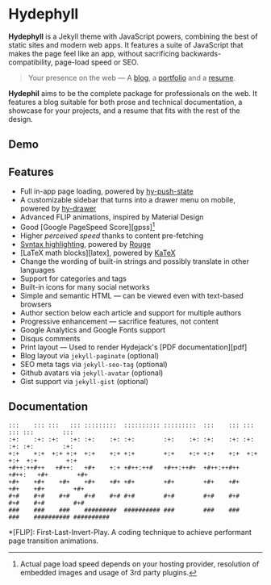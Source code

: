 # Hydephyll


**Hydephyll** is a Jekyll theme with JavaScript powers, combining the best of static sites and modern web apps.
It features a suite of JavaScript that makes the page feel like an app, without sacrificing backwards-compatibility,
page-load speed or SEO.

> Your presence on the web — A [blog], a [portfolio] and a [resume].

**Hydephil** aims to be the complete package for professionals on the web.
It features a blog suitable for both prose and technical documentation,
a showcase for your projects, and a resume that fits with the rest of the design.


## Demo

## Features


* Full in-app page loading, powered by [hy-push-state]
* A customizable sidebar that turns into a drawer menu on mobile, powered by [hy-drawer]
* Advanced FLIP animations, inspired by Material Design
* Good [Google PageSpeed Score][gpss][^3]
* Higher *perceived speed* thanks to content pre-fetching
* [Syntax highlighting][syntax], powered by [Rouge]
* [LaTeX math blocks][latex], powered by [KaTeX]
* Change the wording of built-in strings and possibly translate in other languages
* Support for categories and tags
* Built-in icons for many social networks
* Simple and semantic HTML — can be viewed even with text-based browsers
* Author section below each article and support for multiple authors
* Progressive enhancement — sacrifice features, not content
* Google Analytics and Google Fonts support
* Disqus comments
* Print layout — Used to render Hydejack's [PDF documentation][pdf]
* Blog layout via `jekyll-paginate` (optional)
* SEO meta tags via `jekyll-seo-tag` (optional)
* Github avatars via `jekyll-avatar` (optional)
* Gist support via `jekyll-gist` (optional)

## Documentation
<!-- Hydephil is well documented. You can read the docs [on the Jekyll site][docs], or [on GitHub][wiki], or [download the PDF][pdf].

 -->




[^3]: Actual page load speed depends on your hosting provider, resolution of embedded images and usage of 3rd party plugins.  

~~~
:::    ::: :::   ::: :::::::::  :::::::::: :::::::::  :::    ::: :::   ::: :::        :::        
:+:    :+: :+:   :+: :+:    :+: :+:        :+:    :+: :+:    :+: :+:   :+: :+:        :+:        
+:+    +:+  +:+ +:+  +:+    +:+ +:+        +:+    +:+ +:+    +:+  +:+ +:+  +:+        +:+        
+#++:++#++   +#++:   +#+    +:+ +#++:++#   +#++:++#+  +#++:++#++   +#++:   +#+        +#+        
+#+    +#+    +#+    +#+    +#+ +#+        +#+        +#+    +#+    +#+    +#+        +#+        
#+#    #+#    #+#    #+#    #+# #+#        #+#        #+#    #+#    #+#    #+#        #+#        
###    ###    ###    #########  ########## ###        ###    ###    ###    ########## ########## 

~~~

[blog]: https://pmutua.herokuapp.com/tag/blog/
[portfolio]: https://pmutua.herokuapp.com/projects/
[resume]: https://pmutua.herokuapp.com/resume
[tutorials]: https://pmutua.herokuapp.com/tag/tutorial/
[welcome]: https://pmutua.herokuapp.com/

[syntax]: 
[latex]: 

[liense]: LICENSE.md

[kit]: https://github.com/qwtel/hydejack-starter-kit/archive/v7.5.0.zip
[src]: https://github.com/pmutua/pmutua.github.io
[git]: https://github.com/qwtel/hydejack-starter-kit
[gem]: https://rubygems.org/gems/jekyll-theme-hydejack
[buy]: https://app.simplegoods.co/i/AQTTVBOE

[hy-push-state]: https://qwtel.com/hy-push-state/
[hy-drawer]: https://qwtel.com/hy-drawer/
[rouge]: http://rouge.jneen.net
[katex]: https://khan.github.io/KaTeX/

*[FLIP]: First-Last-Invert-Play. A coding technique to achieve performant page transition animations.
